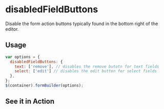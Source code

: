 # disabledFieldButtons
Disable the form action buttons typically found in the bottom right of the editor.

## Usage
```javascript
var options = {
  disabledFieldButtons: {
    text: ['remove'], // disables the remove butotn for text fields
    select: ['edit'] // disables the edit button for select fields
  },
};
$(container).formBuilder(options);
```
## See it in Action
<p data-height="525" data-theme-id="22927" data-embed-version="2" data-slug-hash="LeErvm" data-default-tab="result" data-user="kevinchappell" class="codepen"></p>
